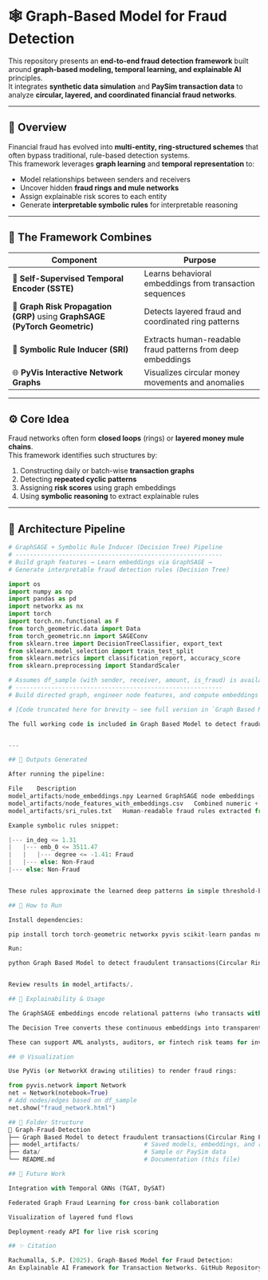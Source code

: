 # 🕸️ Graph-Based Model for Fraud Detection

This repository presents an **end-to-end fraud detection framework** built around **graph-based modeling, temporal learning, and explainable AI** principles.  
It integrates **synthetic data simulation** and **PaySim transaction data** to analyze **circular, layered, and coordinated financial fraud networks**.

---

## 🚀 Overview

Financial fraud has evolved into **multi-entity, ring-structured schemes** that often bypass traditional, rule-based detection systems.  
This framework leverages **graph learning** and **temporal representation** to:

- Model relationships between senders and receivers  
- Uncover hidden **fraud rings and mule networks**  
- Assign explainable risk scores to each entity  
- Generate **interpretable symbolic rules** for interpretable reasoning 

---

## 🧩 The Framework Combines

| Component | Purpose |
|------------|----------|
| 🧠 **Self-Supervised Temporal Encoder (SSTE)** | Learns behavioral embeddings from transaction sequences |
| 🔗 **Graph Risk Propagation (GRP)** using **GraphSAGE (PyTorch Geometric)** | Detects layered fraud and coordinated ring patterns |
| 💬 **Symbolic Rule Inducer (SRI)** | Extracts human-readable fraud patterns from deep embeddings |
| 🌐 **PyVis Interactive Network Graphs** | Visualizes circular money movements and anomalies |

---

## ⚙️ Core Idea

Fraud networks often form **closed loops** (rings) or **layered money mule chains**.  
This framework identifies such structures by:

1. Constructing daily or batch-wise **transaction graphs**
2. Detecting **repeated cyclic patterns**
3. Assigning **risk scores** using graph embeddings
4. Using **symbolic reasoning** to extract explainable rules

---

## 🧠 Architecture Pipeline

```python
# GraphSAGE + Symbolic Rule Inducer (Decision Tree) Pipeline
# ----------------------------------------------------------
# Build graph features → Learn embeddings via GraphSAGE → 
# Generate interpretable fraud detection rules (Decision Tree)

import os
import numpy as np
import pandas as pd
import networkx as nx
import torch
import torch.nn.functional as F
from torch_geometric.data import Data
from torch_geometric.nn import SAGEConv
from sklearn.tree import DecisionTreeClassifier, export_text
from sklearn.model_selection import train_test_split
from sklearn.metrics import classification_report, accuracy_score
from sklearn.preprocessing import StandardScaler

# Assumes df_sample (with sender, receiver, amount, is_fraud) is available
# ----------------------------------------------------------
# Build directed graph, engineer node features, and compute embeddings

# [Code truncated here for brevity – see full version in `Graph Based Model to detect fraudulent transactions(Circular Ring Fraud) (1).py`]

The full working code is included in Graph Based Model to detect fraudulent transactions(Circular Ring Fraud) (1) .py


---

## 🧮 Outputs Generated

After running the pipeline:

File	Description
model_artifacts/node_embeddings.npy	Learned GraphSAGE node embeddings (latent features)
model_artifacts/node_features_with_embeddings.csv	Combined numeric + relational features per node
model_artifacts/sri_rules.txt	Human-readable fraud rules extracted from the decision tree

Example symbolic rules snippet:

|--- in_deg <= 1.31
|   |--- emb_0 <= 3511.47
|   |   |--- degree <= -1.41: Fraud
|   |--- else: Non-Fraud
|--- else: Non-Fraud


These rules approximate the learned deep patterns in simple threshold-based form — bridging AI interpretability with operational fraud analysis.

## 🧭 How to Run

Install dependencies:

pip install torch torch-geometric networkx pyvis scikit-learn pandas numpy

Run:

python Graph Based Model to detect fraudulent transactions(Circular Ring Fraud) (1).py


Review results in model_artifacts/.

## 🧠 Explainability & Usage

The GraphSAGE embeddings encode relational patterns (who transacts with whom and how often).

The Decision Tree converts these continuous embeddings into transparent, rule-based insights.

These can support AML analysts, auditors, or fintech risk teams for investigative dashboards or alerts.

## 🌐 Visualization

Use PyVis (or NetworkX drawing utilities) to render fraud rings:

from pyvis.network import Network
net = Network(notebook=True)
# Add nodes/edges based on df_sample
net.show("fraud_network.html")

## 📁 Folder Structure
📂 Graph-Fraud-Detection
├── Graph Based Model to detect fraudulent transactions(Circular Ring Fraud) (1).py         # Main pipeline script
├── model_artifacts/                  # Saved models, embeddings, and rules
├── data/                             # Sample or PaySim data
└── README.md                         # Documentation (this file)

## 🧩 Future Work

Integration with Temporal GNNs (TGAT, DySAT)

Federated Graph Fraud Learning for cross-bank collaboration

Visualization of layered fund flows

Deployment-ready API for live risk scoring

## ✨ Citation

Rachumalla, S.P. (2025). Graph-Based Model for Fraud Detection: 
An Explainable AI Framework for Transaction Networks. GitHub Repository.
